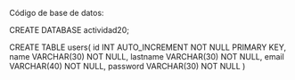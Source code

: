 Código de base de datos:

CREATE DATABASE actividad20;

CREATE TABLE users(
    id INT AUTO_INCREMENT NOT NULL PRIMARY KEY,
    name VARCHAR(30) NOT NULL,
    lastname VARCHAR(30) NOT NULL,
    email VARCHAR(40) NOT NULL,
    password VARCHAR(30) NOT NULL
)